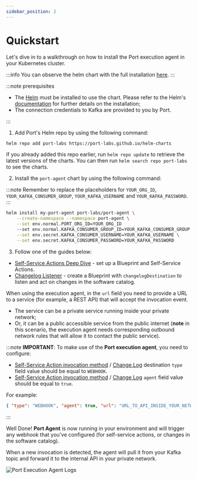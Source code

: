 ```yaml
---
sidebar_position: 2
---
```


# Quickstart

Let's dive in to a walkthrough on how to install the Port execution agent in your Kubernetes cluster.

:::info
You can observe the helm chart with the full installation [here](https://github.com/port-labs/helm-charts/tree/main/charts/port-agent).
:::

:::note prerequisites

- The [Helm](https://helm.sh) must be installed to use the chart. Please refer to
  the Helm's [documentation](https://helm.sh/docs) for further details on the installation;
- The connection credentials to Kafka are provided to you by Port.

:::

1. Add Port's Helm repo by using the following command:

```bash showLineNumbers
helm repo add port-labs https://port-labs.github.io/helm-charts
```

If you already added this repo earlier, run `helm repo update` to retrieve
the latest versions of the charts. You can then run `helm search repo port-labs` to see the charts.

2. Install the `port-agent` chart by using the following command:

:::note
Remember to replace the placeholders for `YOUR_ORG_ID`, `YOUR_KAFKA_CONSUMER_GROUP`, `YOUR_KAFKA_USERNAME` and `YOUR_KAFKA_PASSWORD`.
:::

```bash showLineNumbers
helm install my-port-agent port-labs/port-agent \
    --create-namespace --namespace port-agent \
    --set env.normal.PORT_ORG_ID=YOUR_ORG_ID
    --set env.normal.KAFKA_CONSUMER_GROUP_ID=YOUR_KAFKA_CONSUMER_GROUP \
    --set env.secret.KAFKA_CONSUMER_USERNAME=YOUR_KAFKA_USERNAME \
    --set env.secret.KAFKA_CONSUMER_PASSWORD=YOUR_KAFKA_PASSWORD
```

3. Follow one of the guides below:

- [Self-Service Actions Deep Dive](../../self-service-actions-deep-dive/self-service-actions-deep-dive.md) - set up a Blueprint and Self-Service Actions.
- [Changelog Listener](../examples/changelog-listener.md) - create a Blueprint with `changelogDestination` to listen and act on changes in the software catalog.

When using the execution agent, in the `url` field you need to provide a URL to a service (for example, a REST API) that will accept the invocation event.

- The service can be a private service running inside your private network;
- Or, it can be a public accessible service from the public internet (**note** in this scenario, the execution agent needs corresponding outbound network rules that will allow it to contact the public service).

:::note
**IMPORTANT**: To make use of the **Port execution agent**, you need to configure:

- [Self-Service Action invocation method](../../self-service-actions-deep-dive/self-service-actions-deep-dive.md#invocation-method-structure-fields) / [Change Log](../../../software-catalog/blueprint/blueprint.md#changelog-destination) destination `type` field value should be equal to `WEBHOOK`.
- [Self-Service Action invocation method](../../self-service-actions-deep-dive/self-service-actions-deep-dive.md#invocation-method-structure-fields) / [Change Log](../../../software-catalog/blueprint/blueprint.md#changelog-destination) `agent` field value should be equal to `true`.

For example:

```json showLineNumbers
{ "type": "WEBHOOK", "agent": true, "url": "URL_TO_API_INSIDE_YOUR_NETWORK" }
```

:::

Well Done! **Port Agent** is now running in your environment and will trigger any webhook that you've configured (for self-service actions, or changes in the software catalog).

When a new invocation is detected, the agent will pull it from your Kafka topic and forward it to the internal API in your private network.

![Port Execution Agent Logs](../../../../static/img/self-service-actions/port-execution-agent/portAgentLogs.png)

